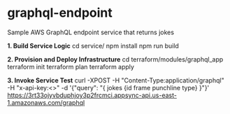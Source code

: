 # graphql-endpoint
Sample AWS GraphQL endpoint service that returns jokes

**1. Build Service Logic**
cd service/
npm install
npm run build

**2. Provision and Deploy Infrastructure**
cd terraform/modules/graphql_app
terraform init
terraform plan
terraform apply

**3. Invoke Service Test**
curl -XPOST -H "Content-Type:application/graphql" -H "x-api-key:<<get from infraoutput>>" -d '{"query": "{ jokes {id frame punchline type} }"}' https://3rt33ojyvbduphjoy3p2frcmci.appsync-api.us-east-1.amazonaws.com/graphql